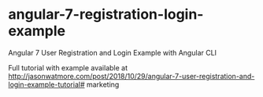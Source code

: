 # angular-7-registration-login-example

Angular 7 User Registration and Login Example with Angular CLI

Full tutorial with example available at http://jasonwatmore.com/post/2018/10/29/angular-7-user-registration-and-login-example-tutorial# marketing
